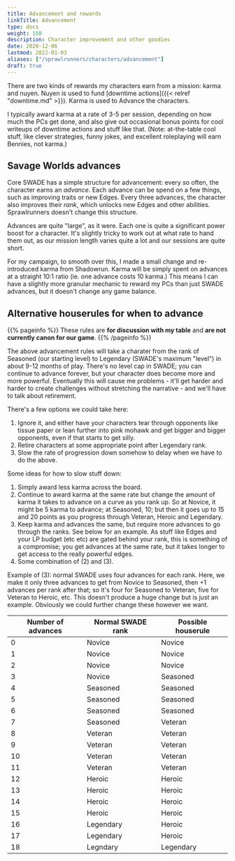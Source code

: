 ```yaml
--- 
title: Advancement and rewards
linkTitle: Advancement
type: docs     
weight: 150 
description: Character improvement and other goodies
date: 2020-12-06
lastmod: 2022-01-03
aliases: ["/sprawlrunners/characters/advancement"]
draft: true
--- 
```


There are two kinds of rewards my characters earn from a mission: karma and nuyen. Nuyen is used to fund [downtime actions]({{< relref "downtime.md" >}}). Karma is used to Advance the characters.

I typically award karma at a rate of 3-5 per session, depending on how much the PCs get done, and also give out occasional bonus points for cool writeups of downtime actions and stuff like that. (Note: at-the-table cool stuff, like clever strategies, funny jokes, and excellent roleplaying will earn Bennies, not karma.) 

## Savage Worlds advances 

Core SWADE has a simple structure for advancement: every so often, the character earns an *advance*. Each advance can be spend on a few things, such as improving traits or new Edges. Every three advances, the character also improves their *rank*, which unlocks new Edges and other abilities. Sprawlrunners doesn't change this structure.

Advances are quite "large", as it were. Each one is quite a significant power boost for a character. It's slightly tricky to work out at what rate to hand them out, as our mission length varies quite a lot and our sessions are quite short.

For my campaign, to smooth over this, I made a small change and re-introduced karma from Shadowrun. Karma will be simply spent on advances at a straight 10:1 ratio (ie. one advance costs 10 karma.) This means I can have a slightly more granular mechanic to reward my PCs than just SWADE advances, but it doesn't change any game balance.

## Alternative houserules for when to advance

{{% pageinfo %}}
These rules are **for discussion with my table** and **are not currently canon for our game**.
{{% /pageinfo %}} 

The above advancement rules will take a charater from the rank of Seasoned (our starting level) to Legendary (SWADE's maximum "level") in about 9-12 months of play. There's no level cap in SWADE; you can continue to advance forever, but your character does become more and more powerful. Eventually this will cause me problems - it'll get harder and harder to create challenges without stretching the narrative - and we'll have to talk about retirement.

There's a few options we could take here:

1. Ignore it, and either have your characters tear through opponents like tissue paper or lean further into pink mohawk and get bigger and bigger opponents, even if that starts to get silly.
2. Retire characters at some appropriate point after Legendary rank.
3. Slow the rate of progression down somehow to delay when we have to do the above.

Some ideas for how to slow stuff down:

1. Simply award less karma across the board.
2. Continue to award karma at the same rate but change the amount of karma it takes to advance on a curve as you rank up. So at Novice, it might be 5 karma to advance; at Seasoned, 10; but then it goes up to 15 and 20 points as you progress through Veteran, Heroic and Legendary. 
3. Keep karma and advances the same, but require more advances to go through the ranks. See below for an example. As stuff like Edges and your LP budget (etc etc) are gated behind your rank, this is something of a compromise; you get advances at the same rate, but it takes longer to get access to the really powerful edges.
4. Some combination of (2) and (3).

Example of (3): normal SWADE uses four advances for each rank. Here, we make it only three advances to get from Novice to Seasoned, then +1 advances per rank after that; so it's four for Seasoned to Veteran, five for Veteran to Heroic, etc. This doesn't produce a huge change but is just an example. Obviously we could further change these however we want.

| Number of advances | Normal SWADE rank | Possible houserule |
|--------------------|-------------------|--------------------|
| 0                  | Novice            | Novice             |
| 1                  | Novice            | Novice             |
| 2                  | Novice            | Novice             |
| 3                  | Novice            | Seasoned           |
| 4                  | Seasoned          | Seasoned           |
| 5                  | Seasoned          | Seasoned           |
| 6                  | Seasoned          | Seasoned           |
| 7                  | Seasoned          | Veteran            |
| 8                  | Veteran           | Veteran            |
| 9                  | Veteran           | Veteran            |
| 10                 | Veteran           | Veteran            |
| 11                 | Veteran           | Veteran            |
| 12                 | Heroic            | Heroic             |
| 13                 | Heroic            | Heroic             |
| 14                 | Heroic            | Heroic             |
| 15                 | Heroic            | Heroic             |
| 16                 | Legendary         | Heroic             |
| 17                 | Legendary         | Heroic             |
| 18                 | Legndary          | Legendary          |



